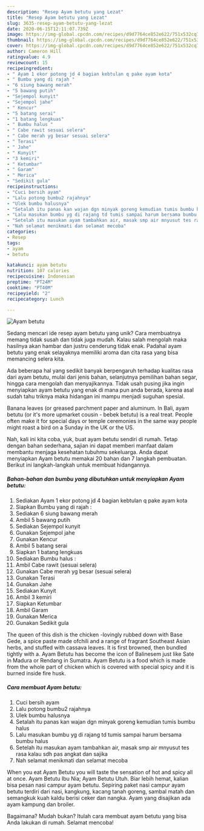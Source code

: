 ```yaml
---
description: "Resep Ayam betutu yang Lezat"
title: "Resep Ayam betutu yang Lezat"
slug: 3635-resep-ayam-betutu-yang-lezat
date: 2020-06-15T12:11:07.739Z
image: https://img-global.cpcdn.com/recipes/d9d7764ce852e622/751x532cq70/ayam-betutu-foto-resep-utama.jpg
thumbnail: https://img-global.cpcdn.com/recipes/d9d7764ce852e622/751x532cq70/ayam-betutu-foto-resep-utama.jpg
cover: https://img-global.cpcdn.com/recipes/d9d7764ce852e622/751x532cq70/ayam-betutu-foto-resep-utama.jpg
author: Cameron Hill
ratingvalue: 4.9
reviewcount: 15
recipeingredient:
- " Ayam 1 ekor potong jd 4 bagian kebtulan q pake ayam kota"
- " Bumbu yang di rajah "
- "6 siung bawang merah"
- "5 bawang putih"
- "Sejempol kunyit"
- "Sejempol jahe"
- " Kencur"
- "5 batang serai"
- "1 batang lengkuas"
- " Bumbu halus "
- " Cabe rawit sesuai selera"
- " Cabe merah yg besar sesuai selera"
- " Terasi"
- " Jahe"
- " Kunyit"
- "3 kemiri"
- " Ketumbar"
- " Garam"
- " Merica"
- "Sedikit gula"
recipeinstructions:
- "Cuci bersih ayam"
- "Lalu potong bumbu2 rajahnya"
- "Ulek bumbu halusnya"
- "Setalah itu panas kan wajan dgn minyak goreng kemudian tumis bumbu halus"
- "Lalu masukan bumbu yg di rajang td tumis sampai harum bersama bumbu halus"
- "Setelah itu masukan ayam tambahkan air, masak smp air mnyusut tes rasa kalau sdh pas angkat dan sajika"
- "Nah selamat menikmati dan selamat mecoba"
categories:
- Resep
tags:
- ayam
- betutu

katakunci: ayam betutu 
nutrition: 107 calories
recipecuisine: Indonesian
preptime: "PT24M"
cooktime: "PT40M"
recipeyield: "2"
recipecategory: Lunch

---
```



![Ayam betutu](https://img-global.cpcdn.com/recipes/d9d7764ce852e622/751x532cq70/ayam-betutu-foto-resep-utama.jpg)

Sedang mencari ide resep ayam betutu yang unik? Cara membuatnya memang tidak susah dan tidak juga mudah. Kalau salah mengolah maka hasilnya akan hambar dan justru cenderung tidak enak. Padahal ayam betutu yang enak selayaknya memiliki aroma dan cita rasa yang bisa memancing selera kita.

Ada beberapa hal yang sedikit banyak berpengaruh terhadap kualitas rasa dari ayam betutu, mulai dari jenis bahan, selanjutnya pemilihan bahan segar, hingga cara mengolah dan menyajikannya. Tidak usah pusing jika ingin menyiapkan ayam betutu yang enak di mana pun anda berada, karena asal sudah tahu triknya maka hidangan ini mampu menjadi suguhan spesial.

Banana leaves (or greased parchment paper and aluminum. In Bali, ayam betutu (or it&#39;s more upmarket cousin - bebek betutu) is a real treat. People often make it for special days or temple ceremonies in the same way people might roast a bird on a Sunday in the UK or the US.


Nah, kali ini kita coba, yuk, buat ayam betutu sendiri di rumah. Tetap dengan bahan sederhana, sajian ini dapat memberi manfaat dalam membantu menjaga kesehatan tubuhmu sekeluarga. Anda dapat menyiapkan Ayam betutu memakai 20 bahan dan 7 langkah pembuatan. Berikut ini langkah-langkah untuk membuat hidangannya.

<!--inarticleads1-->

##### Bahan-bahan dan bumbu yang dibutuhkan untuk menyiapkan Ayam betutu:

1. Sediakan  Ayam 1 ekor potong jd 4 bagian kebtulan q pake ayam kota
1. Siapkan  Bumbu yang di rajah :
1. Sediakan 6 siung bawang merah
1. Ambil 5 bawang putih
1. Sediakan Sejempol kunyit
1. Gunakan Sejempol jahe
1. Gunakan  Kencur
1. Ambil 5 batang serai
1. Siapkan 1 batang lengkuas
1. Sediakan  Bumbu halus :
1. Ambil  Cabe rawit (sesuai selera)
1. Gunakan  Cabe merah yg besar (sesuai selera)
1. Gunakan  Terasi
1. Gunakan  Jahe
1. Sediakan  Kunyit
1. Ambil 3 kemiri
1. Siapkan  Ketumbar
1. Ambil  Garam
1. Gunakan  Merica
1. Gunakan Sedikit gula


The queen of this dish is the chicken -lovingly rubbed down with Base Gede, a spice paste made ofchili and a range of fragrant Southeast Asian herbs, and stuffed with cassava leaves. It is first browned, then bundled tightly with a. Ayam Betutu has become the icon of Balinesem just like Sate in Madura or Rendang in Sumatra. Ayam Betutu is a food which is made from the whole part of chicken which is covered with special spicy and it is burned inside fire husk. 

<!--inarticleads2-->

##### Cara membuat Ayam betutu:

1. Cuci bersih ayam
1. Lalu potong bumbu2 rajahnya
1. Ulek bumbu halusnya
1. Setalah itu panas kan wajan dgn minyak goreng kemudian tumis bumbu halus
1. Lalu masukan bumbu yg di rajang td tumis sampai harum bersama bumbu halus
1. Setelah itu masukan ayam tambahkan air, masak smp air mnyusut tes rasa kalau sdh pas angkat dan sajika
1. Nah selamat menikmati dan selamat mecoba


When you eat Ayam Betutu you will taste the sensation of hot and spicy all at once. Ayam Betutu Ibu Nia; Ayam Betutu Utuh. Biar lebih hemat, kalian bisa pesan nasi campur ayam betutu. Sepiring paket nasi campur ayam betutu terdiri dari nasi, kangkung, kacang tanah goreng, sambal matah dan semangkuk kuah kaldu berisi ceker dan nangka. Ayam yang disajikan ada ayam kampung dan broiler. 

Bagaimana? Mudah bukan? Itulah cara membuat ayam betutu yang bisa Anda lakukan di rumah. Selamat mencoba!
